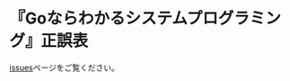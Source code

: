 # 『Goならわかるシステムプログラミング』正誤表

[issues](https://github.com/LambdaNote/errata-gosyspro-1-1/issues)ページをご覧ください。
